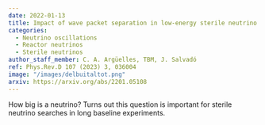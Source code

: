 ```yaml
---
date: 2022-01-13
title: Impact of wave packet separation in low-energy sterile neutrino searches
categories:
  - Neutrino oscillations
  - Reactor neutrinos
  - Sterile neutrinos
author_staff_member: C. A. Argüelles, TBM, J. Salvadó
ref: Phys.Rev.D 107 (2023) 3, 036004
image: "/images/delbuitaltot.png"
arxiv: https://arxiv.org/abs/2201.05108
---
```


How big is a neutrino? Turns out this question is important for sterile neutrino searches in long baseline experiments.